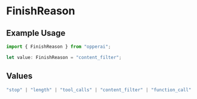# FinishReason

## Example Usage

```typescript
import { FinishReason } from "opperai";

let value: FinishReason = "content_filter";
```

## Values

```typescript
"stop" | "length" | "tool_calls" | "content_filter" | "function_call"
```
